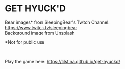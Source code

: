 # GET HYUCK'D

Bear images* from SleepingBear's Twitch Channel: https://www.twitch.tv/sleepingbear </br>
Background image from Unsplash

*Not for public use

</br>

Play the game here: https://lilstina.github.io/get-hyuckd/
